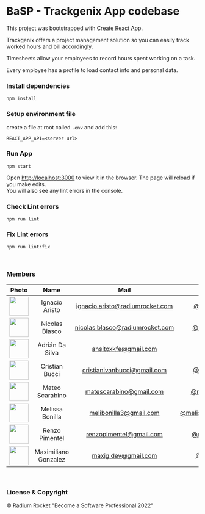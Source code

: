 # BaSP - Trackgenix App codebase

This project was bootstrapped with [Create React App](https://github.com/facebook/create-react-app).

Trackgenix offers a project management solution so you can easily track worked hours and bill accordingly.

Timesheets allow your employees to record hours spent working on a task.

Every employee has a profile to load contact info and personal data.

### Install dependencies

    npm install

### Setup environment file
create a file at root called `.env` and add this:

    REACT_APP_API=<server url>

### Run App
    npm start

Open [http://localhost:3000](http://localhost:3000) to view it in the browser.
The page will reload if you make edits.\
You will also see any lint errors in the console.


### Check Lint errors
    npm run lint

### Fix Lint errors
    npm run lint:fix

<br>

### Members

|Photo | Name  | Mail | Github
| :-----: | :-----: | :-----: | :-----: |
<img src="https://avatars.githubusercontent.com/u/72083744?v=4" height="50" width="50">| Ignacio Aristo | ignacio.aristo@radiumrocket.com | [@ignacioaristo](https://github.com/ignacioaristo)
<img src="https://avatars.githubusercontent.com/u/90566262?v=4" height="50" width="50">| Nicolas Blasco | nicolas.blasco@radiumrocket.com | [@nicolasblasco](https://github.com/nicolasblasco)
<img src="https://avatars.githubusercontent.com/u/111019134?v=4" height="50" width="50">| Adrián Da Silva | ansitoxkfe@gmail.com | [@Ansitox](https://github.com/Ansitox)
<img src="https://avatars.githubusercontent.com/u/76186035?v=4" height="50" width="50">| Cristian Bucci | cristianivanbucci@gmail.com | [@CristianBucci](https://github.com/CristianBucci)
<img src="https://avatars.githubusercontent.com/u/91098568?v=4" height="50" width="50">| Mateo Scarabino | matescarabino@gmail.com | [@matescarabino](https://github.com/matescarabino)
<img src="https://avatars.githubusercontent.com/u/68981016?v=4" height="50" width="50">| Melissa Bonilla | melibonilla3@gmail.com | [@melissabonillasellanes](https://github.com/melissabonillasellanes)
<img src="https://avatars.githubusercontent.com/u/58220306?v=4" height="50" width="50">| Renzo Pimentel | renzopimentel@gmail.com | [@renzopimentel](https://github.com/renzopimentel)
<img src="https://avatars.githubusercontent.com/u/108374329?v=4" height="50" width="50">| Maximiliano Gonzalez | maxig.dev@gmail.com | [@MaxiG-dev](https://github.com/MaxiG-dev)





<br>

### License & Copyright

© Radium Rocket "Become a Software Professional 2022"